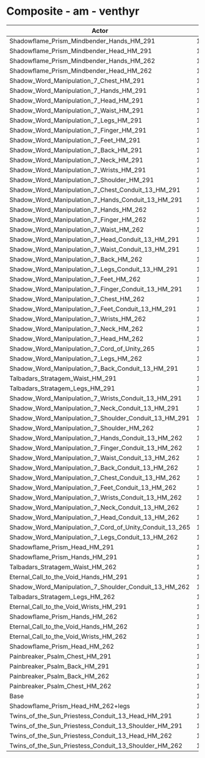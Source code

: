 # Composite - am - venthyr
| Actor | DPS | Increase |
|---|:---:|:---:|
|Shadowflame_Prism_Mindbender_Hands_HM_291|14617|17.47%|
|Shadowflame_Prism_Mindbender_Head_HM_291|14599|17.33%|
|Shadowflame_Prism_Mindbender_Hands_HM_262|14403|15.76%|
|Shadowflame_Prism_Mindbender_Head_HM_262|14332|15.18%|
|Shadow_Word_Manipulation_7_Chest_HM_291|13885|11.59%|
|Shadow_Word_Manipulation_7_Hands_HM_291|13884|11.59%|
|Shadow_Word_Manipulation_7_Head_HM_291|13877|11.53%|
|Shadow_Word_Manipulation_7_Waist_HM_291|13871|11.47%|
|Shadow_Word_Manipulation_7_Legs_HM_291|13851|11.32%|
|Shadow_Word_Manipulation_7_Finger_HM_291|13840|11.23%|
|Shadow_Word_Manipulation_7_Feet_HM_291|13838|11.21%|
|Shadow_Word_Manipulation_7_Back_HM_291|13799|10.89%|
|Shadow_Word_Manipulation_7_Neck_HM_291|13777|10.72%|
|Shadow_Word_Manipulation_7_Wrists_HM_291|13774|10.70%|
|Shadow_Word_Manipulation_7_Shoulder_HM_291|13772|10.68%|
|Shadow_Word_Manipulation_7_Chest_Conduit_13_HM_291|13685|9.98%|
|Shadow_Word_Manipulation_7_Hands_Conduit_13_HM_291|13683|9.97%|
|Shadow_Word_Manipulation_7_Hands_HM_262|13682|9.96%|
|Shadow_Word_Manipulation_7_Finger_HM_262|13675|9.90%|
|Shadow_Word_Manipulation_7_Waist_HM_262|13674|9.90%|
|Shadow_Word_Manipulation_7_Head_Conduit_13_HM_291|13674|9.90%|
|Shadow_Word_Manipulation_7_Waist_Conduit_13_HM_291|13667|9.84%|
|Shadow_Word_Manipulation_7_Back_HM_262|13652|9.71%|
|Shadow_Word_Manipulation_7_Legs_Conduit_13_HM_291|13645|9.66%|
|Shadow_Word_Manipulation_7_Feet_HM_262|13637|9.60%|
|Shadow_Word_Manipulation_7_Finger_Conduit_13_HM_291|13635|9.58%|
|Shadow_Word_Manipulation_7_Chest_HM_262|13634|9.57%|
|Shadow_Word_Manipulation_7_Feet_Conduit_13_HM_291|13633|9.57%|
|Shadow_Word_Manipulation_7_Wrists_HM_262|13633|9.57%|
|Shadow_Word_Manipulation_7_Neck_HM_262|13627|9.52%|
|Shadow_Word_Manipulation_7_Head_HM_262|13623|9.48%|
|Shadow_Word_Manipulation_7_Cord_of_Unity_265|13602|9.31%|
|Shadow_Word_Manipulation_7_Legs_HM_262|13593|9.25%|
|Shadow_Word_Manipulation_7_Back_Conduit_13_HM_291|13591|9.22%|
|Talbadars_Stratagem_Waist_HM_291|13588|9.21%|
|Talbadars_Stratagem_Legs_HM_291|13582|9.15%|
|Shadow_Word_Manipulation_7_Wrists_Conduit_13_HM_291|13576|9.11%|
|Shadow_Word_Manipulation_7_Neck_Conduit_13_HM_291|13571|9.06%|
|Shadow_Word_Manipulation_7_Shoulder_Conduit_13_HM_291|13569|9.05%|
|Shadow_Word_Manipulation_7_Shoulder_HM_262|13565|9.01%|
|Shadow_Word_Manipulation_7_Hands_Conduit_13_HM_262|13484|8.36%|
|Shadow_Word_Manipulation_7_Finger_Conduit_13_HM_262|13480|8.34%|
|Shadow_Word_Manipulation_7_Waist_Conduit_13_HM_262|13470|8.25%|
|Shadow_Word_Manipulation_7_Back_Conduit_13_HM_262|13447|8.07%|
|Shadow_Word_Manipulation_7_Chest_Conduit_13_HM_262|13438|8.00%|
|Shadow_Word_Manipulation_7_Feet_Conduit_13_HM_262|13435|7.97%|
|Shadow_Word_Manipulation_7_Wrists_Conduit_13_HM_262|13428|7.92%|
|Shadow_Word_Manipulation_7_Neck_Conduit_13_HM_262|13423|7.88%|
|Shadow_Word_Manipulation_7_Head_Conduit_13_HM_262|13421|7.86%|
|Shadow_Word_Manipulation_7_Cord_of_Unity_Conduit_13_265|13408|7.76%|
|Shadow_Word_Manipulation_7_Legs_Conduit_13_HM_262|13401|7.70%|
|Shadowflame_Prism_Head_HM_291|13400|7.69%|
|Shadowflame_Prism_Hands_HM_291|13400|7.69%|
|Talbadars_Stratagem_Waist_HM_262|13393|7.64%|
|Eternal_Call_to_the_Void_Hands_HM_291|13381|7.54%|
|Shadow_Word_Manipulation_7_Shoulder_Conduit_13_HM_262|13363|7.39%|
|Talbadars_Stratagem_Legs_HM_262|13336|7.18%|
|Eternal_Call_to_the_Void_Wrists_HM_291|13266|6.61%|
|Shadowflame_Prism_Hands_HM_262|13206|6.13%|
|Eternal_Call_to_the_Void_Hands_HM_262|13189|5.99%|
|Eternal_Call_to_the_Void_Wrists_HM_262|13133|5.54%|
|Shadowflame_Prism_Head_HM_262|13091|5.21%|
|Painbreaker_Psalm_Chest_HM_291|12880|3.51%|
|Painbreaker_Psalm_Back_HM_291|12819|3.02%|
|Painbreaker_Psalm_Back_HM_262|12685|1.95%|
|Painbreaker_Psalm_Chest_HM_262|12643|1.61%|
|Base|12443|0.00%|
|Shadowflame_Prism_Head_HM_262+legs|12442|0.00%|
|Twins_of_the_Sun_Priestess_Conduit_13_Head_HM_291|12413|-0.24%|
|Twins_of_the_Sun_Priestess_Conduit_13_Shoulder_HM_291|12324|-0.96%|
|Twins_of_the_Sun_Priestess_Conduit_13_Head_HM_262|12190|-2.03%|
|Twins_of_the_Sun_Priestess_Conduit_13_Shoulder_HM_262|12132|-2.50%|
